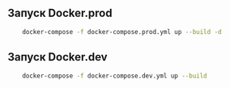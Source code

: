 ## Запуск Docker.prod
```bash
    docker-compose -f docker-compose.prod.yml up --build -d
```

## Запуск Docker.dev

```bash
    docker-compose -f docker-compose.dev.yml up --build
```